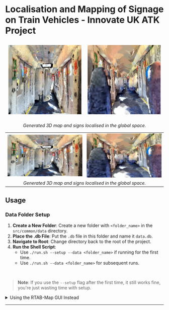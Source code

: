 # Localisation and Mapping of Signage on Train Vehicles - Innovate UK ATK Project

<div style="display: flex; justify-content: center;">
  <div style="text-align: center; margin: 10px;">
    <img src="readme_img/gold_std_map.png" width="300" height="220"/>
  </div>
  <div style="text-align: center; margin: 10px;">
    <img src="readme_img/seating_map.png" width="300" height="220"/>
  </div>
</div>
<p align="center">
  <em>Generated 3D map and signs localised in the global space.</em>
</p>

<table>
  <tr>
    <td align="center">
      <img src="readme_img/gold_std_map.png" width="450"/>
    </td>
    <td align="center">
      <img src="readme_img/seating_map.png" width="450"/>
    </td>
  </tr>
  <tr>
    <td colspan="2" align="center">
      <em>Generated 3D map and signs localised in the global space.</em>
    </td>
  </tr>
</table>



## Usage

### Data Folder Setup

1. **Create a New Folder**: Create a new folder with `<folder_name>` in the `src/common/data` directory.
2. **Place the .db File**: Put the `.db` file in this folder and name it `data.db`.
3. **Navigate to Root**: Change directory back to the root of the project.
4. **Run the Shell Script**:
    - Use `./run.sh --setup --data <folder_name>` if running for the first time.
    - Use `./run.sh --data <folder_name>` for subsequent runs.

<br />

> **Note**: If you use the `--setup` flag after the first time, it still works fine, you're just wasting time with setup.

<details>
    <summary>Using the RTAB-Map GUI Instead</summary>

    You can also use the RTAB-Map GUI to do this manually.

    cd src/common/data/<folder_name>

    Extract Point Cloud
    -------------------------------
    rtabmap-databaseViewer data.db
    Yes
    File -> Export 3D map
    Save

    Extract Pose
    -------------------------------
    File -> Export Poses
    Maps graph (see Graph View)
    Camera

</details>

---
